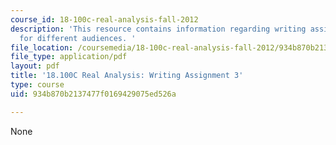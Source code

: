 ```yaml
---
course_id: 18-100c-real-analysis-fall-2012
description: 'This resource contains information regarding writing assignment 3: writing
  for different audiences. '
file_location: /coursemedia/18-100c-real-analysis-fall-2012/934b870b2137477f0169429075ed526a_MIT18_100CF12_Writing_3.pdf
file_type: application/pdf
layout: pdf
title: '18.100C Real Analysis: Writing Assignment 3'
type: course
uid: 934b870b2137477f0169429075ed526a

---
```

None